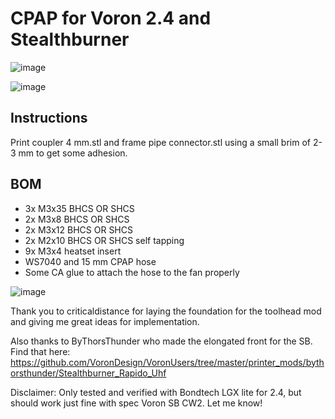 # CPAP for Voron 2.4 and Stealthburner

![image](https://user-images.githubusercontent.com/37978198/213911436-9f89ef58-61e0-4f93-8960-56643ca9741a.png)

![image](https://user-images.githubusercontent.com/37978198/213911405-95745975-a38d-484e-b0d2-fbd0d3569267.png)

## Instructions

Print coupler 4 mm.stl and frame pipe connector.stl using a small brim of 2-3 mm to get some adhesion.

## BOM

*   3x M3x35 BHCS OR SHCS
*   2x M3x8 BHCS OR SHCS
*   2x M3x12 BHCS OR SHCS
*   2x M2x10 BHCS OR SHCS self tapping
*   9x M3x4 heatset insert
*   WS7040 and 15 mm CPAP hose
*   Some CA glue to attach the hose to the fan properly

![image](https://user-images.githubusercontent.com/37978198/213911423-fc5d8ed3-4a4f-44a5-99ed-def7ff8b448b.png)

Thank you to criticaldistance for laying the foundation for the toolhead mod and giving me great ideas for implementation.

Also thanks to ByThorsThunder who made the elongated front for the SB. Find that here: https://github.com/VoronDesign/VoronUsers/tree/master/printer_mods/bythorsthunder/Stealthburner_Rapido_Uhf

Disclaimer: Only tested and verified with Bondtech LGX lite for 2.4, but should work just fine with spec Voron SB CW2. Let me know!
